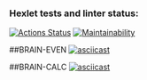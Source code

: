 ### Hexlet tests and linter status:
[![Actions Status](https://github.com/naz882/backend-project-lvl1/workflows/hexlet-check/badge.svg)](https://github.com/naz882/backend-project-lvl1/actions)
[![Maintainability](https://api.codeclimate.com/v1/badges/9725b53ec6910d546735/maintainability)](https://codeclimate.com/github/naz882/backend-project-lvl1/maintainability)

##BRAIN-EVEN
[![asciicast](https://asciinema.org/a/900V9asohlfJ0rGW0AboaUUjt.svg)](https://asciinema.org/a/900V9asohlfJ0rGW0AboaUUjt)

##BRAIN-CALC
[![asciicast](https://asciinema.org/a/YNX5ElA8Ri1qe5ji3vFXAQJRI.svg)](https://asciinema.org/a/YNX5ElA8Ri1qe5ji3vFXAQJRI)